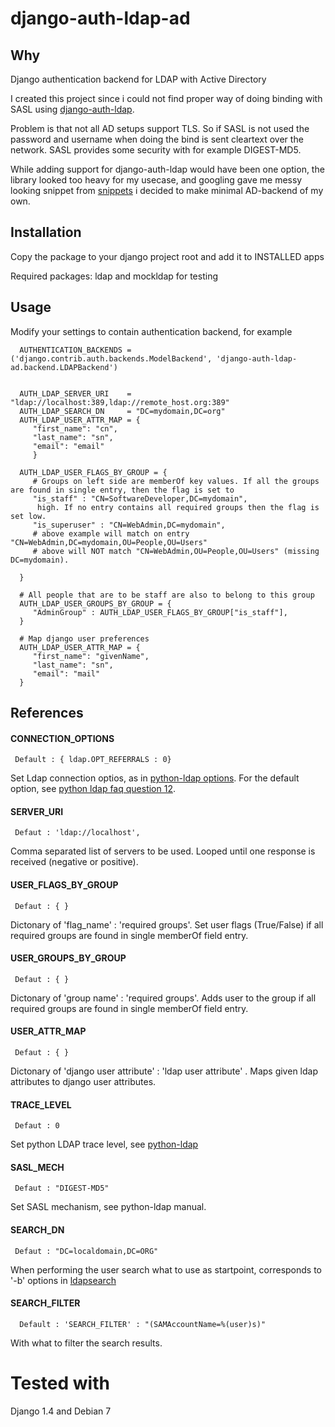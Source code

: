 django-auth-ldap-ad
===================


## Why
Django authentication backend for LDAP with Active Directory

I created this project since i could not find proper way of doing binding with SASL using  [django-auth-ldap](https://pythonhosted.org/django-auth-ldap/).

Problem is that not all AD setups support TLS. So if SASL is not used the password and username when doing the bind is sent cleartext over the network. SASL provides some security with for example DIGEST-MD5.

While adding support for django-auth-ldap would have been one option, the library looked too heavy for my usecase, and googling gave me messy looking snippet from [snippets](https://djangosnippets.org/snippets/501/) i decided to make minimal AD-backend of my own.


## Installation
Copy the package to your django project root and add it to INSTALLED apps

Required packages: ldap and mockldap for testing

## Usage

Modify your settings to contain authentication backend, for example

      AUTHENTICATION_BACKENDS = ('django.contrib.auth.backends.ModelBackend', 'django-auth-ldap-ad.backend.LDAPBackend')
      

      AUTH_LDAP_SERVER_URI    = "ldap://localhost:389,ldap://remote_host.org:389"
      AUTH_LDAP_SEARCH_DN     = "DC=mydomain,DC=org"
      AUTH_LDAP_USER_ATTR_MAP = {
         "first_name": "cn",
         "last_name": "sn",
         "email": "email"
         }

      AUTH_LDAP_USER_FLAGS_BY_GROUP = {
         # Groups on left side are memberOf key values. If all the groups are found in single entry, then the flag is set to
         "is_staff" : "CN=SoftwareDeveloper,DC=mydomain", 
          high. If no entry contains all required groups then the flag is set low.
         "is_superuser" : "CN=WebAdmin,DC=mydomain", 
         # above example will match on entry "CN=WebAdmin,DC=mydomain,OU=People,OU=Users" 
         # above will NOT match "CN=WebAdmin,OU=People,OU=Users" (missing DC=mydomain).
         
      }
      
      # All people that are to be staff are also to belong to this group  
      AUTH_LDAP_USER_GROUPS_BY_GROUP = {
         "AdminGroup" : AUTH_LDAP_USER_FLAGS_BY_GROUP["is_staff"],
      }
      
      # Map django user preferences
      AUTH_LDAP_USER_ATTR_MAP = {
         "first_name": "givenName",
         "last_name": "sn",
         "email": "mail"
      }


## References

#### CONNECTION_OPTIONS
     Default : { ldap.OPT_REFERRALS : 0} 
  
Set Ldap connection optios, as in [python-ldap options](http://www.python-ldap.org/doc/html/ldap.html#options).
For the default option, see [python ldap faq question 12](http://www.python-ldap.org/faq.shtml).


#### SERVER_URI
     Defaut : 'ldap://localhost',
Comma separated list of servers to be used. Looped until one response is received (negative or positive).

#### USER_FLAGS_BY_GROUP
     Defaut : { }
Dictonary of 'flag_name' : 'required groups'. Set user flags (True/False) if all required groups are found in single memberOf field entry.

#### USER_GROUPS_BY_GROUP
     Defaut : { }
Dictonary of 'group name' : 'required groups'. Adds user to the group  if all required groups are found in single memberOf field entry.



#### USER_ATTR_MAP
     Defaut : { }
Dictonary of 'django user attribute' : 'ldap user attribute' . Maps given ldap attributes to django user attributes.


#### TRACE_LEVEL
     Defaut : 0
Set python LDAP trace level, see [python-ldap](http://www.python-ldap.org/doc/html/ldap.html)

#### SASL_MECH
     Defaut : "DIGEST-MD5"
Set SASL mechanism, see python-ldap manual.


#### SEARCH_DN
     Defaut : "DC=localdomain,DC=ORG"
When performing the user search what to use as startpoint, corresponds to '-b' options in [ldapsearch](http://linux.die.net/man/1/ldapsearch)
     
#### SEARCH_FILTER   
      Default : 'SEARCH_FILTER' : "(SAMAccountName=%(user)s)"
With what to filter the search results.

# Tested with

Django 1.4 and Debian 7








